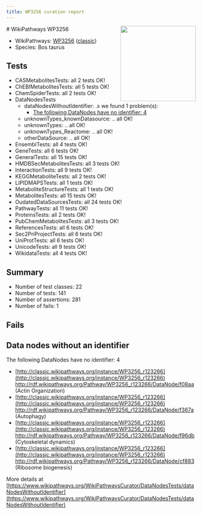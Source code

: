```yaml
---
title: WP3256 curation report
---
```


<img style="float: right; width: 200px" src="https://upload.wikimedia.org/wikipedia/commons/thumb/8/83/Wplogo_with_text_500.png/640px-Wplogo_with_text_500.png" />
# WikiPathways WP3256

* WikiPathways: [WP3256](https://wikipathways.org/pathways/WP3256) ([classic](https://classic.wikipathways.org/instance/WP3256))
* Species: Bos taurus
## Tests
* CASMetabolitesTests: all 2 tests OK!
* ChEBIMetabolitesTests: all 5 tests OK!
* ChemSpiderTests: all 2 tests OK!
* DataNodesTests
    * dataNodesWithoutIdentifier: .x we found 1 problem(s):
        * [The following DataNodes have no identifier: 4](#d2d32fa3)
    * unknownTypes_knownDatasource: .. all OK!
    * unknownTypes: .. all OK!
    * unknownTypes_Reactome: .. all OK!
    * otherDataSource: .. all OK!
* EnsemblTests: all 4 tests OK!
* GeneTests: all 6 tests OK!
* GeneralTests: all 15 tests OK!
* HMDBSecMetabolitesTests: all 3 tests OK!
* InteractionTests: all 9 tests OK!
* KEGGMetaboliteTests: all 2 tests OK!
* LIPIDMAPSTests: all 1 tests OK!
* MetaboliteStructureTests: all 1 tests OK!
* MetabolitesTests: all 15 tests OK!
* OudatedDataSourcesTests: all 24 tests OK!
* PathwayTests: all 11 tests OK!
* ProteinsTests: all 2 tests OK!
* PubChemMetabolitesTests: all 3 tests OK!
* ReferencesTests: all 6 tests OK!
* Sec2PriProjectTests: all 6 tests OK!
* UniProtTests: all 6 tests OK!
* UnicodeTests: all 9 tests OK!
* WikidataTests: all 4 tests OK!


## Summary

* Number of test classes: 22
* Number of tests: 141
* Number of assertions: 281
* Number of fails: 1

## Fails

<a name="d2d32fa3" />

## Data nodes without an identifier

The following DataNodes have no identifier: 4

* [http://classic.wikipathways.org/instance/WP3256_r123266](http://classic.wikipathways.org/instance/WP3256_r123266) http://rdf.wikipathways.org/Pathway/WP3256_r123266/DataNode/f08aa (Actin Organization)
* [http://classic.wikipathways.org/instance/WP3256_r123266](http://classic.wikipathways.org/instance/WP3256_r123266) http://rdf.wikipathways.org/Pathway/WP3256_r123266/DataNode/f367a (Autophagy)
* [http://classic.wikipathways.org/instance/WP3256_r123266](http://classic.wikipathways.org/instance/WP3256_r123266) http://rdf.wikipathways.org/Pathway/WP3256_r123266/DataNode/f96db (Cytoskeletal dynamics)
* [http://classic.wikipathways.org/instance/WP3256_r123266](http://classic.wikipathways.org/instance/WP3256_r123266) http://rdf.wikipathways.org/Pathway/WP3256_r123266/DataNode/cf883 (Ribosome biogenesis)


More details at [https://www.wikipathways.org/WikiPathwaysCurator/DataNodesTests/dataNodesWithoutIdentifier](https://www.wikipathways.org/WikiPathwaysCurator/DataNodesTests/dataNodesWithoutIdentifier)

